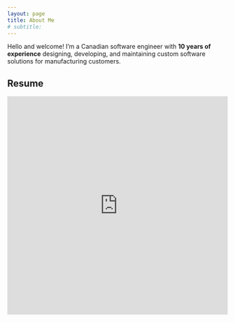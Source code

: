 ```yaml
---
layout: page
title: About Me
# subtitle: 
---
```


Hello and welcome! I’m a Canadian software engineer with __10 years of experience__ designing, developing, and maintaining custom software solutions for manufacturing customers.

## Resume

<embed src="https://drive.google.com/viewerng/viewer?embedded=true&url=https://www.mattrandell.com/resume.pdf" width="100%" height="500" />